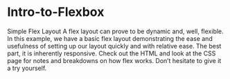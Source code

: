 # Intro-to-Flexbox
Simple Flex Layout
A flex layout can prove to be dynamic and, well, flexible. In this example, we have a basic flex layout demonstrating the ease and usefulness of setting up our layout quickly and with relative ease. The best part, it is inherently responsive. Check out the HTML and look at the CSS page for notes and breakdowns on how flex works. Don’t hesitate to give it a try yourself.  
